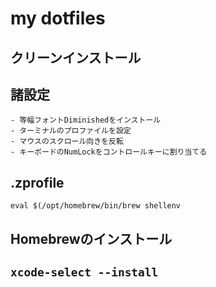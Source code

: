 # my dotfiles

## クリーンインストール
## 諸設定
    - 等幅フォントDiminishedをインストール
    - ターミナルのプロファイルを設定
    - マウスのスクロール向きを反転
    - キーボードのNumLockをコントロールキーに割り当てる
## .zprofile
```
eval $(/opt/homebrew/bin/brew shellenv
```

## Homebrewのインストール

## `xcode-select --install`


